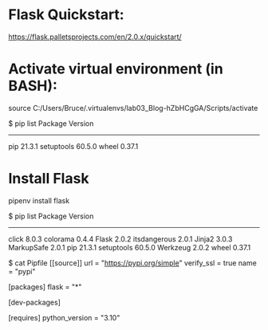 # Flask Quickstart:
https://flask.palletsprojects.com/en/2.0.x/quickstart/

# Activate virtual environment (in BASH):
source C:/Users/Bruce/.virtualenvs/lab03_Blog-hZbHCgGA/Scripts/activate

$ pip list
Package    Version
---------- -------
pip        21.3.1
setuptools 60.5.0
wheel      0.37.1

# Install Flask
pipenv install flask

$ pip list
Package      Version
------------ -------
click        8.0.3
colorama     0.4.4
Flask        2.0.2
itsdangerous 2.0.1
Jinja2       3.0.3
MarkupSafe   2.0.1
pip          21.3.1
setuptools   60.5.0
Werkzeug     2.0.2
wheel        0.37.1

$ cat Pipfile
[[source]]
url = "https://pypi.org/simple"
verify_ssl = true
name = "pypi"

[packages]
flask = "*"

[dev-packages]

[requires]
python_version = "3.10"


